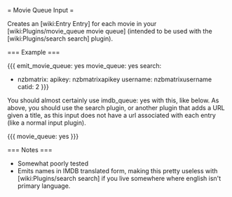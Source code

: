 = Movie Queue Input =

Creates an [wiki:Entry Entry] for each movie in your [wiki:Plugins/movie_queue movie queue] (intended to be used with the [wiki:Plugins/search search] plugin).

=== Example ===

{{{
emit_movie_queue: yes
movie_queue: yes
search:
  - nzbmatrix:
      apikey: nzbmatrixapikey
      username: nzbmatrixusername
      catid: 2
}}}

You should almost certainly use imdb_queue: yes with this, like below. As above, you should use the search plugin, or another plugin that adds a URL given a title, as this input does not have a url associated with each entry (like a normal input plugin).

{{{
movie_queue: yes
}}}

=== Notes ===

 * Somewhat poorly tested
 * Emits names in IMDB translated form, making this pretty useless with [wiki:Plugins/search search] if you live somewhere where english isn't primary language.